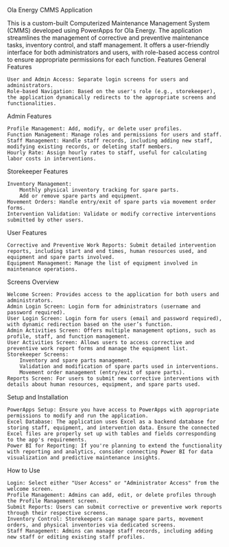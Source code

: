 Ola Energy CMMS Application

This is a custom-built Computerized Maintenance Management System (CMMS) developed using PowerApps for Ola Energy. The application streamlines the management of corrective and preventive maintenance tasks, inventory control, and staff management. It offers a user-friendly interface for both administrators and users, with role-based access control to ensure appropriate permissions for each function.
Features
General Features

    User and Admin Access: Separate login screens for users and administrators.
    Role-based Navigation: Based on the user's role (e.g., storekeeper), the application dynamically redirects to the appropriate screens and functionalities.

Admin Features

    Profile Management: Add, modify, or delete user profiles.
    Function Management: Manage roles and permissions for users and staff.
    Staff Management: Handle staff records, including adding new staff, modifying existing records, or deleting staff members.
    Hourly Rate: Assign hourly rates to staff, useful for calculating labor costs in interventions.

Storekeeper Features

    Inventory Management:
        Monthly physical inventory tracking for spare parts.
        Add or remove spare parts and equipment.
    Movement Orders: Handle entry/exit of spare parts via movement order forms.
    Intervention Validation: Validate or modify corrective interventions submitted by other users.

User Features

    Corrective and Preventive Work Reports: Submit detailed intervention reports, including start and end times, human resources used, and equipment and spare parts involved.
    Equipment Management: Manage the list of equipment involved in maintenance operations.

Screens Overview

    Welcome Screen: Provides access to the application for both users and administrators.
    Admin Login Screen: Login form for administrators (username and password required).
    User Login Screen: Login form for users (email and password required), with dynamic redirection based on the user’s function.
    Admin Activities Screen: Offers multiple management options, such as profile, staff, and function management.
    User Activities Screen: Allows users to access corrective and preventive work report forms and manage the equipment list.
    Storekeeper Screens:
        Inventory and spare parts management.
        Validation and modification of spare parts used in interventions.
        Movement order management (entry/exit of spare parts).
    Reports Screen: For users to submit new corrective interventions with details about human resources, equipment, and spare parts used.

Setup and Installation

    PowerApps Setup: Ensure you have access to PowerApps with appropriate permissions to modify and run the application.
    Excel Database: The application uses Excel as a backend database for storing staff, equipment, and intervention data. Ensure the connected Excel files are properly set up with tables and fields corresponding to the app's requirements.
    Power BI for Reporting: If you're planning to extend the functionality with reporting and analytics, consider connecting Power BI for data visualization and predictive maintenance insights.

How to Use

    Login: Select either "User Access" or "Administrator Access" from the welcome screen.
    Profile Management: Admins can add, edit, or delete profiles through the Profile Management screen.
    Submit Reports: Users can submit corrective or preventive work reports through their respective screens.
    Inventory Control: Storekeepers can manage spare parts, movement orders, and physical inventories via dedicated screens.
    Staff Management: Admins can manage staff records, including adding new staff or editing existing staff profiles.
